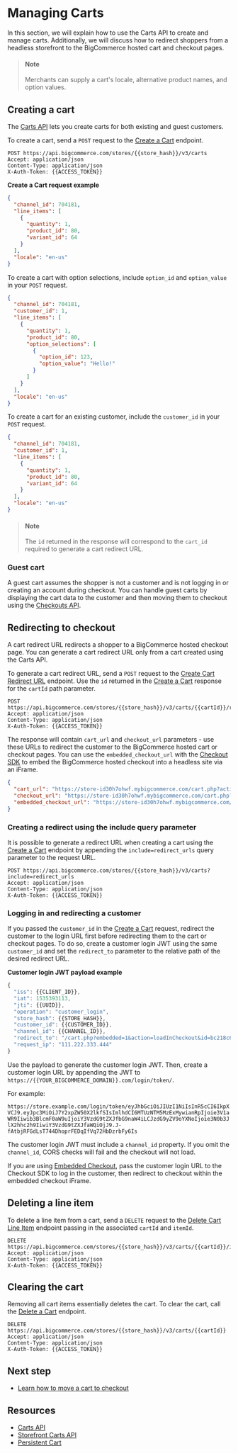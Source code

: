 # Managing Carts



In this section, we will explain how to use the Carts API to create and manage carts. Additionally, we will discuss how to redirect shoppers from a headless storefront to the BigCommerce hosted cart and checkout pages.

<!-- theme: info -->
> #### Note
> Merchants can supply a cart's locale, alternative product names, and option values.  

## Creating a cart

The [Carts API](/api-reference/store-management/carts) lets you create carts for both existing and guest customers. 

To create a cart, send a `POST` request to the [Create a Cart](/api-reference/store-management/carts/cart/createacart) endpoint.

```http
POST https://api.bigcommerce.com/stores/{{store_hash}}/v3/carts
Accept: application/json
Content-Type: application/json
X-Auth-Token: {{ACCESS_TOKEN}}
```

**Create a Cart request example**

```json lineNumbers
{
  "channel_id": 704181,
  "line_items": [
    {
      "quantity": 1,
      "product_id": 80,
      "variant_id": 64
    }
  ],
  "locale": "en-us"
}
```
To create a cart with option selections, include `option_id` and `option_value` in your `POST` request.
```json lineNumbers
{
  "channel_id": 704181,
  "customer_id": 1,
  "line_items": [
    {
      "quantity": 1,
      "product_id": 80,
      "option_selections": [
        {
          "option_id": 123,
          "option_value": "Hello!"
        }
      ]
    }
  ],
  "locale": "en-us"
}
```

To create a cart for an existing customer, include the `customer_id` in your `POST` request.

```json lineNumbers
{
  "channel_id": 704181,
  "customer_id": 1,
  "line_items": [
    {
      "quantity": 1,
      "product_id": 80,
      "variant_id": 64
    }
  ],
  "locale": "en-us"
}
```

<!-- [![Open in Request Runner](https://storage.googleapis.com/bigcommerce-production-dev-center/images/Open-Request-Runner.svg)](/api-reference/store-management/carts/cart/createacart#requestrunner) -->

<!-- theme: info -->
> #### Note
> The `id` returned in the response will correspond to the `cart_id` required to generate a cart redirect URL.



### Guest cart

A guest cart assumes the shopper is not a customer and is not logging in or creating an account during checkout. You can handle guest carts by displaying the cart data to the customer and then moving them to checkout using the [Checkouts API](/api-reference/store-management/checkouts).

## Redirecting to checkout

A cart redirect URL redirects a shopper to a BigCommerce hosted checkout page. You can generate a cart redirect URL only from a cart created using the Carts API.

To generate a cart redirect URL, send a `POST` request to the [Create Cart Redirect URL](/api-reference/store-management/carts/cart-redirect-urls/createcartredirecturl) endpoint. Use the `id` returned in the [Create a Cart](/api-reference/store-management/carts/cart/createacart) response for the `cartId` path parameter.

```http
POST https://api.bigcommerce.com/stores/{{store_hash}}/v3/carts/{{cartId}}/redirect_urls
Accept: application/json
Content-Type: application/json
X-Auth-Token: {{ACCESS_TOKEN}}
```

<!-- [![Open in Request Runner](https://storage.googleapis.com/bigcommerce-production-dev-center/images/Open-Request-Runner.svg)](/api-reference/store-management/carts/cart-redirect-urls/createcartredirecturl#requestrunner) -->

The response will contain `cart_url` and `checkout_url` parameters - use these URLs to redirect the customer to the BigCommerce hosted cart or checkout pages. You can use the `embedded_checkout_url` with the [Checkout SDK](/stencil-docs/customizing-checkout/checkout-sdk) to embed the BigCommerce hosted checkout into a headless site via an iFrame.

```json lineNumbers
{
  "cart_url": "https://store-id30h7ohwf.mybigcommerce.com/cart.php?action=load&id=bc218c65-7a32-4ab7-8082-68730c074d02&token=aa958e2b7922035bf3339215d95d145ebd9193deb36ae847caa780aa2e003e4b",
  "checkout_url": "https://store-id30h7ohwf.mybigcommerce.com/cart.php?action=loadInCheckout&id=bc218c65-7a32-4ab7-8082-68730c074d02&token=aa958e2b7922035bf3339215d95d145ebd9193deb36ae847caa780aa2e003e4b",
  "embedded_checkout_url": "https://store-id30h7ohwf.mybigcommerce.com/cart.php?embedded=1&action=loadInCheckout&id=bc218c65-7a32-4ab7-8082-68730c074d02&token=aa958e2b7922035bf3339215d95d145ebd9193deb36ae847caa780aa2e003e4b"
}
```

### Creating a redirect using the include query parameter

It is possible to generate a redirect URL when creating a cart using the [Create a Cart](/api-reference/store-management/carts/cart/createacart) endpoint by appending the `include=redirect_urls` query parameter to the request URL.

```http
POST https://api.bigcommerce.com/stores/{{store_hash}}/v3/carts?include=redirect_urls
Accept: application/json
Content-Type: application/json
X-Auth-Token: {{ACCESS_TOKEN}}
```

### Logging in and redirecting a customer

If you passed the `customer_id` in the [Create a Cart](/api-reference/store-management/carts/cart/createacart) request, redirect the customer to the login URL first before redirecting them to the cart or checkout pages. To do so, create a customer login JWT using the same `customer_id` and set the `redirect_to` parameter to the relative path of the desired redirect URL. 

**Customer login JWT payload example**

```js lineNumbers
{
  "iss": {{CLIENT_ID}},
  "iat": 1535393113,
  "jti": {{UUID}},
  "operation": "customer_login",
  "store_hash": {{STORE_HASH}},
  "customer_id": {{CUSTOMER_ID}},
  "channel_id": {{CHANNEL_ID}},
  "redirect_to": "/cart.php?embedded=1&action=loadInCheckout&id=bc218c65-7a32-4ab7-8082-68730c074d02&token=aa958e2b7922035bf3339215d95d145ebd9193deb36ae847caa780aa2e003e4b",
  "request_ip": "111.222.333.444"
}
```

Use the payload to generate the customer login JWT. Then, create a customer login URL by appending the JWT to `https://{{YOUR_BIGCOMMERCE_DOMAIN}}.com/login/token/`. 

For example:

`https://store.example.com/login/token/eyJhbGciOiJIUzI1NiIsInR5cCI6IkpXVCJ9.eyJpc3MiOiJ7Y2xpZW50X2lkfSIsImlhdCI6MTUzNTM5MzExMywianRpIjoie3V1aWR9Iiwib3BlcmF0aW9uIjoiY3VzdG9tZXJfbG9naW4iLCJzdG9yZV9oYXNoIjoie3N0b3JlX2hhc2h9IiwiY3VzdG9tZXJfaWQiOjJ9.J-fAtbjRFGdLsT744DhoprFEDqIfVq72HbDzrbFy6Is`

The customer login JWT must include a `channel_id` property. If you omit the `channel_id`, CORS checks will fail and the checkout will not load.

If you are using [Embedded Checkout](/api-docs/storefronts/embedded-checkout/embedded-checkout-overview), pass the customer login URL to the Checkout SDK to log in the customer, then redirect to checkout within the embedded checkout iFrame.

## Deleting a line item

To delete a line item from a cart, send a `DELETE` request to the [Delete Cart Line Item](/api-reference/store-management/carts/cart-items/deletecartlineitem) endpoint passing in the associated `cartId` and `itemId`.

```http
DELETE https://api.bigcommerce.com/stores/{{store_hash}}/v3/carts/{{cartId}}/items/{{itemId}}
Accept: application/json
Content-Type: application/json
X-Auth-Token: {{ACCESS_TOKEN}}
```

<!-- [![Open in Request Runner](https://storage.googleapis.com/bigcommerce-production-dev-center/images/Open-Request-Runner.svg)](/api-reference/store-management/carts/cart-items/deletecartlineitem#requestrunner) -->

## Clearing the cart

Removing all cart items essentially deletes the cart. To clear the cart, call the [Delete a Cart](/api-reference/store-management/carts/cart/deleteacart) endpoint.

```http
DELETE https://api.bigcommerce.com/stores/{{store_hash}}/v3/carts/{{cartId}}
Accept: application/json
Content-Type: application/json
X-Auth-Token: {{ACCESS_TOKEN}}
```

<!-- [![Open in Request Runner](https://storage.googleapis.com/bigcommerce-production-dev-center/images/Open-Request-Runner.svg)](/api-reference/store-management/carts/cart/deleteacart#requestrunner) -->

## Next step

- [Learn how to move a cart to checkout](/api-docs/storefronts/guide/checkout)

## Resources

- [Carts API](/api-reference/store-management/carts)
- [Storefront Carts API](/api-reference/storefront/carts)
- [Persistent Cart](https://support.bigcommerce.com/s/article/Persistent-Cart)
